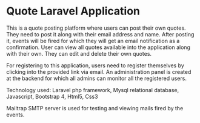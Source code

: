 # Quote Laravel Application

This is a quote posting platform where users can post their own quotes. They need to post it along with their email address and 
name. After posting it, events will be fired for which they will get an email notification as a confirmation. User can view all quotes available into the application 
along with their own. They can edit and delete their own quotes.

For registering to this application, users need to register themselves by clicking into the provided link via email.
An administration panel is created at the backend for which all admins can monitor all the registered users.

Technology used: Laravel php framework, Mysql relational database, Javascript, Bootstrap 4, Html5, Css3

Mailtrap SMTP server is used for testing and viewing mails fired by the events. 





